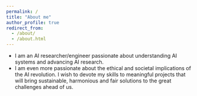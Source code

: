 ```yaml
---
permalink: /
title: "About me"
author_profile: true
redirect_from: 
  - /about/
  - /about.html
---
```


- I am an AI researcher/engineer passionate about understanding AI systems and advancing AI research. 
- I am even more passionate about the ethical and societal implications of the AI revolution. I wish to devote my skills to meaningful projects that will bring sustainable, harmonious and fair solutions to the great challenges ahead of us.<br>
